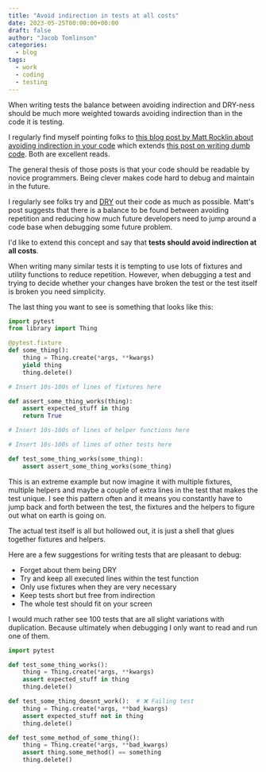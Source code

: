 ```yaml
---
title: "Avoid indirection in tests at all costs"
date: 2023-05-25T00:00:00+00:00
draft: false
author: "Jacob Tomlinson"
categories:
  - blog
tags:
  - work
  - coding
  - testing
---
```


When writing tests the balance between avoiding indirection and DRY-ness should be much more weighted towards avoiding indirection than in the code it is testing.

I regularly find myself pointing folks to [this blog post by Matt Rocklin about avoiding indirection in your code](https://matthewrocklin.com/blog/work/2019/06/23/avoid-indirection) which extends [this post on writing dumb code](https://matthewrocklin.com/blog/work/2018/01/27/write-dumb-code). Both are excellent reads.

The general thesis of those posts is that your code should be readable by novice programmers. Being clever makes code hard to debug and maintain in the future.

I regularly see folks try and [DRY](https://en.wikipedia.org/wiki/Don%27t_repeat_yourself) out their code as much as possible. Matt's post suggests that there is a balance to be found between avoiding repetition and reducing how much future developers need to jump around a code base when debugging some future problem.

I'd like to extend this concept and say that **tests should avoid indirection at all costs**.

When writing many similar tests it is tempting to use lots of fixtures and utility functions to reduce repetition. However, when debugging a test and trying to decide whether your changes have broken the test or the test itself is broken you need simplicity.

The last thing you want to see is something that looks like this:

```python
import pytest
from library import Thing

@pytest.fixture
def some_thing():
    thing = Thing.create(*args, **kwargs)
    yield thing
    thing.delete()

# Insert 10s-100s of lines of fixtures here

def assert_some_thing_works(thing):
    assert expected_stuff in thing
    return True

# Insert 10s-100s of lines of helper functions here

# Insert 10s-100s of lines of other tests here

def test_some_thing_works(some_thing):
    assert assert_some_thing_works(some_thing)
```

This is an extreme example but now imagine it with multiple fixtures, multiple helpers and maybe a couple of extra lines in the test that makes the test unique. I see this pattern often and it means you constantly have to jump back and forth between the test, the fixtures and the helpers to figure out what on earth is going on.

The actual test itself is all but hollowed out, it is just a shell that glues together fixtures and helpers.

Here are a few suggestions for writing tests that are pleasant to debug:

- Forget about them being DRY
- Try and keep all executed lines within the test function
- Only use fixtures when they are very necessary
- Keep tests short but free from indirection
- The whole test should fit on your screen

I would much rather see 100 tests that are all slight variations with duplication. Because ultimately when debugging I only want to read and run one of them.

```python {hl_lines=["8-11"]}
import pytest

def test_some_thing_works():
    thing = Thing.create(*args, **kwargs)
    assert expected_stuff in thing
    thing.delete()

def test_some_thing_doesnt_work():  # ❌ Failing test
    thing = Thing.create(*args, **bad_kwargs)
    assert expected_stuff not in thing
    thing.delete()

def test_some_method_of_some_thing():
    thing = Thing.create(*args, **bad_kwargs)
    assert thing.some_method() == something
    thing.delete()
```
